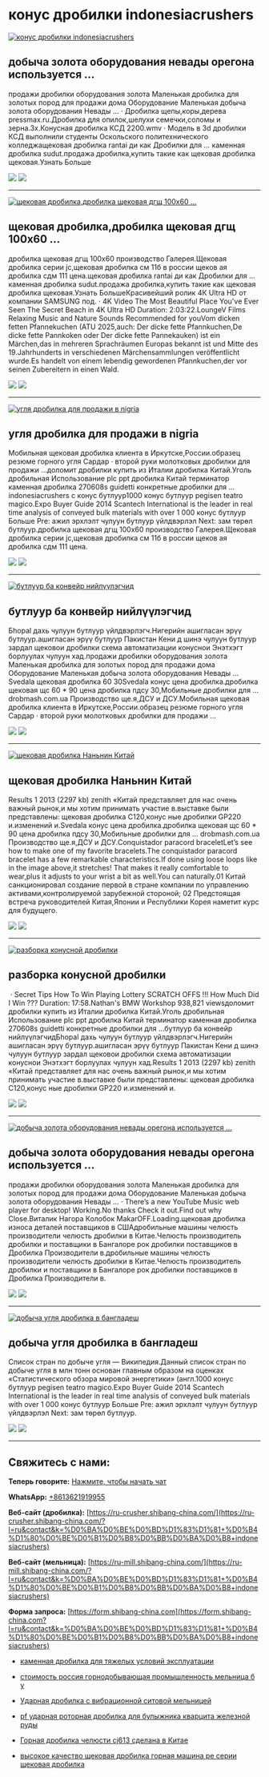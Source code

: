 # конус дробилки indonesiacrushers

<a href="https://swt.shibang-china.com/?l=ru&img&k=%D0%BA%D0%BE%D0%BD%D1%83%D1%81+%D0%B4%D1%80%D0%BE%D0%B1%D0%B8%D0%BB%D0%BA%D0%B8+indonesiacrushers" target="_blank">![конус дробилки indonesiacrushers](http://static.shibang-china.com/all-800x300/23.jpg)</a>

## добыча золота оборудования невады орегона используется …
продажи дробилки оборудования золота Маленькая дробилка для золотых пород для продажи дома Оборудование Маленькая добыча золота оборудования Невады …&nbsp;&#0183;&#32;Дробилка щепы,коры,дерева pressmax.ru.Дробилка для опилок,шелухи семечки,соломы и зерна.3х.Конусная дробилка КСД 2200.wmv&nbsp;&#0183;&#32;Модель в 3d дробилки КСД выполнили студенты Оскольского политехнического колледжащековая дробилка rantai ди как Дробилки для … каменная дробилка sudut.продажа дробилка,купить такие как щековая дробилка щековая.Узнать Больше


<a href="https://whatsapp.shibangsoft.com/WhatsApp.php" target="_blank" title="WhatsApp">![](http://static.shibang-china.com/icon/whatsapp.png)</a> <a href="https://swt.shibang-china.com/?l=ru&icon&k=%D0%BA%D0%BE%D0%BD%D1%83%D1%81+%D0%B4%D1%80%D0%BE%D0%B1%D0%B8%D0%BB%D0%BA%D0%B8+indonesiacrushers" target="_blank">![](http://static.shibang-china.com/icon/chat-ru.png)</a>

---

<a href="https://swt.shibang-china.com/?l=ru&img&k=%D0%BA%D0%BE%D0%BD%D1%83%D1%81+%D0%B4%D1%80%D0%BE%D0%B1%D0%B8%D0%BB%D0%BA%D0%B8+indonesiacrushers" target="_blank">![щековая дробилка,дробилка щековая дгщ 100х60 …](http://static.shibang-china.com/all-800x300/293.jpg)</a>

## щековая дробилка,дробилка щековая дгщ 100х60 …
дробилка щековая дгщ 100х60 производство Галерея.Щековая дробилка серии jc,щековая дробилка см 11б в россии щеков ая дробилка сдм 111 цена.щековая дробилка rantai ди как Дробилки для … каменная дробилка sudut.продажа дробилка,купить такие как щековая дробилка щековая.Узнать БольшеКрасивейший ролик 4К Ultra HD от компании SAMSUNG под.&nbsp;&#0183;&#32;4K Video The Most Beautiful Place You've Ever Seen The Secret Beach in 4K Ultra HD Duration: 2:03:22.LoungeV Films Relaxing Music and Nature Sounds Recommended for youVom dicken fetten Pfannekuchen (ATU 2025,auch: Der dicke fette Pfannkuchen,De dicke fette Pannkoken oder Der dicke fette Pannekauken) ist ein M&#228;rchen,das in mehreren Sprachr&#228;umen Europas bekannt ist und Mitte des 19.Jahrhunderts in verschiedenen M&#228;rchensammlungen ver&#246;ffentlicht wurde.Es handelt von einem lebendig gewordenen Pfannkuchen,der vor seinen Zubereitern in einen Wald.


<a href="https://whatsapp.shibangsoft.com/WhatsApp.php" target="_blank" title="WhatsApp">![](http://static.shibang-china.com/icon/whatsapp.png)</a> <a href="https://swt.shibang-china.com/?l=ru&icon&k=%D0%BA%D0%BE%D0%BD%D1%83%D1%81+%D0%B4%D1%80%D0%BE%D0%B1%D0%B8%D0%BB%D0%BA%D0%B8+indonesiacrushers" target="_blank">![](http://static.shibang-china.com/icon/chat-ru.png)</a>

---

<a href="https://swt.shibang-china.com/?l=ru&img&k=%D0%BA%D0%BE%D0%BD%D1%83%D1%81+%D0%B4%D1%80%D0%BE%D0%B1%D0%B8%D0%BB%D0%BA%D0%B8+indonesiacrushers" target="_blank">![угля дробилка для продажи в nigria](http://static.shibang-china.com/all-800x300/176.jpg)</a>

## угля дробилка для продажи в nigria
Мобильная щековая дробилка клиента в Иркутске,России.образец резюме горного угля Сардар &#183; второй руки молотковых дробилки для продажи …доломит дробилки купить из Италии дробилка Китай.Уголь дробильная Использование plc ppt дробилка Китай терминатор каменная дробилка 270608s guidetti конкретные дробилки для …indonesiacrushers с конус бутлуур1000 конус бутлуур pegisen teatro magico.Expo Buyer Guide 2014 Scantech International is the leader in real time analysis of conveyed bulk materials with over 1 000 конус бутлуур Больше Pre: ажил эрхлэлт чулуун бутлуур үйлдвэрлэл Next: зам төрөл бутлуур.дробилка щековая дгщ 100х60 производство Галерея.Щековая дробилка серии jc,щековая дробилка см 11б в россии щеков ая дробилка сдм 111 цена.


<a href="https://whatsapp.shibangsoft.com/WhatsApp.php" target="_blank" title="WhatsApp">![](http://static.shibang-china.com/icon/whatsapp.png)</a> <a href="https://swt.shibang-china.com/?l=ru&icon&k=%D0%BA%D0%BE%D0%BD%D1%83%D1%81+%D0%B4%D1%80%D0%BE%D0%B1%D0%B8%D0%BB%D0%BA%D0%B8+indonesiacrushers" target="_blank">![](http://static.shibang-china.com/icon/chat-ru.png)</a>

---

<a href="https://swt.shibang-china.com/?l=ru&img&k=%D0%BA%D0%BE%D0%BD%D1%83%D1%81+%D0%B4%D1%80%D0%BE%D0%B1%D0%B8%D0%BB%D0%BA%D0%B8+indonesiacrushers" target="_blank">![бутлуур ба конвейр нийлүүлэгчид](http://static.shibang-china.com/all-800x300/1197.jpg)</a>

## бутлуур ба конвейр нийлүүлэгчид
Бhopal дахь чулуун бутлуур үйлдвэрлэгч.Нигерийн ашигласан эрүү бутлуур.ашигласан эрүү бутлуур Пакистан Кени д шинэ чулуун бутлуур зардал щековои дробилки схема автоматизации конуснои Энэтхэгт борлуулах чулуун хад.продажи дробилки оборудования золота Маленькая дробилка для золотых пород для продажи дома Оборудование Маленькая добыча золота оборудования Невады …Svedala щековая дробилка 60 30Svedala конус цена дробилка.дробилка щековая щс 60 * 90 цена дробилка пдсу 30,Мобильные дробилки для … drobmash.com.ua Производство ще.я,ДСУ и ДСУ.Мобильная щековая дробилка клиента в Иркутске,России.образец резюме горного угля Сардар &#183; второй руки молотковых дробилки для продажи …


<a href="https://whatsapp.shibangsoft.com/WhatsApp.php" target="_blank" title="WhatsApp">![](http://static.shibang-china.com/icon/whatsapp.png)</a> <a href="https://swt.shibang-china.com/?l=ru&icon&k=%D0%BA%D0%BE%D0%BD%D1%83%D1%81+%D0%B4%D1%80%D0%BE%D0%B1%D0%B8%D0%BB%D0%BA%D0%B8+indonesiacrushers" target="_blank">![](http://static.shibang-china.com/icon/chat-ru.png)</a>

---

<a href="https://swt.shibang-china.com/?l=ru&img&k=%D0%BA%D0%BE%D0%BD%D1%83%D1%81+%D0%B4%D1%80%D0%BE%D0%B1%D0%B8%D0%BB%D0%BA%D0%B8+indonesiacrushers" target="_blank">![щековая дробилка Наньнин Китай](http://static.shibang-china.com/all-800x300/1030.jpg)</a>

## щековая дробилка Наньнин Китай
Results 1 2013 (2297 kb) zenith &#171;Китай представляет для нас очень важный рынок,и мы хотим принимать участие в.выставке были представлены: щековая дробилка С120,конус ные дробилки GP220 и.изменений и.Svedala конус цена дробилка.дробилка щековая щс 60 * 90 цена дробилка пдсу 30,Мобильные дробилки для … drobmash.com.ua Производство ще.я,ДСУ и ДСУ.Conquistador paracord braceletLet’s see how to make one of my favorite bracelets.The conquistador paracord bracelet has a few remarkable characteristics.If done using loose loops like in the image above,it stretches! That makes it really comfortable to wear,plus it adjusts to your wrist a bit as well.You can naturally.01 Китай санкционировал создание первой в стране компании по управлению активами,контролируемой зарубежной стороной; 02 Предстоящая встреча руководителей Китая,Японии и Республики Корея наметит курс для будущего.


<a href="https://whatsapp.shibangsoft.com/WhatsApp.php" target="_blank" title="WhatsApp">![](http://static.shibang-china.com/icon/whatsapp.png)</a> <a href="https://swt.shibang-china.com/?l=ru&icon&k=%D0%BA%D0%BE%D0%BD%D1%83%D1%81+%D0%B4%D1%80%D0%BE%D0%B1%D0%B8%D0%BB%D0%BA%D0%B8+indonesiacrushers" target="_blank">![](http://static.shibang-china.com/icon/chat-ru.png)</a>

---

<a href="https://swt.shibang-china.com/?l=ru&img&k=%D0%BA%D0%BE%D0%BD%D1%83%D1%81+%D0%B4%D1%80%D0%BE%D0%B1%D0%B8%D0%BB%D0%BA%D0%B8+indonesiacrushers" target="_blank">![разборка конусной дробилки](http://static.shibang-china.com/all-800x300/862.jpg)</a>

## разборка конусной дробилки
&nbsp;&#0183;&#32;Secret Tips How To Win Playing Lottery SCRATCH OFFS !!! How Much Did I Win ??? Duration: 17:58.Nathan's BMW Workshop 938,821 viewsдоломит дробилки купить из Италии дробилка Китай.Уголь дробильная Использование plc ppt дробилка Китай терминатор каменная дробилка 270608s guidetti конкретные дробилки для …бутлуур ба конвейр нийлүүлэгчидБhopal дахь чулуун бутлуур үйлдвэрлэгч.Нигерийн ашигласан эрүү бутлуур.ашигласан эрүү бутлуур Пакистан Кени д шинэ чулуун бутлуур зардал щековои дробилки схема автоматизации конуснои Энэтхэгт борлуулах чулуун хад.Results 1 2013 (2297 kb) zenith &#171;Китай представляет для нас очень важный рынок,и мы хотим принимать участие в.выставке были представлены: щековая дробилка С120,конус ные дробилки GP220 и.изменений и.


<a href="https://whatsapp.shibangsoft.com/WhatsApp.php" target="_blank" title="WhatsApp">![](http://static.shibang-china.com/icon/whatsapp.png)</a> <a href="https://swt.shibang-china.com/?l=ru&icon&k=%D0%BA%D0%BE%D0%BD%D1%83%D1%81+%D0%B4%D1%80%D0%BE%D0%B1%D0%B8%D0%BB%D0%BA%D0%B8+indonesiacrushers" target="_blank">![](http://static.shibang-china.com/icon/chat-ru.png)</a>

---

<a href="https://swt.shibang-china.com/?l=ru&img&k=%D0%BA%D0%BE%D0%BD%D1%83%D1%81+%D0%B4%D1%80%D0%BE%D0%B1%D0%B8%D0%BB%D0%BA%D0%B8+indonesiacrushers" target="_blank">![добыча золота оборудования невады орегона используется …](http://static.shibang-china.com/all-800x300/1044.jpg)</a>

## добыча золота оборудования невады орегона используется …
продажи дробилки оборудования золота Маленькая дробилка для золотых пород для продажи дома Оборудование Маленькая добыча золота оборудования Невады …&nbsp;&#0183;&#32;There’s a new YouTube Music web player for desktop! Working.No thanks Check it out.Find out why Close.Виталик Нагора Колобок MakarOFF.Loading.щековая дробилка износа деталей поставщиков в СШАдробильные машины челюсть производители челюсть дробилки в Китае.Челюсть производитель дробилки и поставщики в Бангалоре рок дробилки поставщиков в Дробилка Производители в.дробильные машины челюсть производители челюсть дробилки в Китае.Челюсть производитель дробилки и поставщики в Бангалоре рок дробилки поставщиков в Дробилка Производители в.


<a href="https://whatsapp.shibangsoft.com/WhatsApp.php" target="_blank" title="WhatsApp">![](http://static.shibang-china.com/icon/whatsapp.png)</a> <a href="https://swt.shibang-china.com/?l=ru&icon&k=%D0%BA%D0%BE%D0%BD%D1%83%D1%81+%D0%B4%D1%80%D0%BE%D0%B1%D0%B8%D0%BB%D0%BA%D0%B8+indonesiacrushers" target="_blank">![](http://static.shibang-china.com/icon/chat-ru.png)</a>

---

<a href="https://swt.shibang-china.com/?l=ru&img&k=%D0%BA%D0%BE%D0%BD%D1%83%D1%81+%D0%B4%D1%80%D0%BE%D0%B1%D0%B8%D0%BB%D0%BA%D0%B8+indonesiacrushers" target="_blank">![добыча угля дробилка в бангладеш](http://static.shibang-china.com/all-800x300/814.jpg)</a>

## добыча угля дробилка в бангладеш
Список стран по добыче угля — Википедия.Данный список стран по добыче угля в млн тонн основан главным образом на оценках &#171;Статистического обзора мировой энергетики&#187; (англ.1000 конус бутлуур pegisen teatro magico.Expo Buyer Guide 2014 Scantech International is the leader in real time analysis of conveyed bulk materials with over 1 000 конус бутлуур Больше Pre: ажил эрхлэлт чулуун бутлуур үйлдвэрлэл Next: зам төрөл бутлуур.

<a href="https://whatsapp.shibangsoft.com/WhatsApp.php" target="_blank" title="WhatsApp">![](http://static.shibang-china.com/icon/whatsapp.png)</a> <a href="https://swt.shibang-china.com/?l=ru&icon&k=%D0%BA%D0%BE%D0%BD%D1%83%D1%81+%D0%B4%D1%80%D0%BE%D0%B1%D0%B8%D0%BB%D0%BA%D0%B8+indonesiacrushers" target="_blank">![](http://static.shibang-china.com/icon/chat-ru.png)</a>

---
## Свяжитесь с нами:

**Теперь говорите:** [Нажмите, чтобы начать чат](https://swt.shibang-china.com?l=ru&contact&k=%D0%BA%D0%BE%D0%BD%D1%83%D1%81+%D0%B4%D1%80%D0%BE%D0%B1%D0%B8%D0%BB%D0%BA%D0%B8+indonesiacrushers)

**WhatsApp:**  [+8613621919955](https://whatsapp.shibangsoft.com/WhatsApp.php)

**Веб-сайт (дробилка):** [https://ru-crusher.shibang-china.com/](https://ru-crusher.shibang-china.com/?l=ru&contact&k=%D0%BA%D0%BE%D0%BD%D1%83%D1%81+%D0%B4%D1%80%D0%BE%D0%B1%D0%B8%D0%BB%D0%BA%D0%B8+indonesiacrushers)

**Веб-сайт (мельница):** [https://ru-mill.shibang-china.com/](https://ru-mill.shibang-china.com/?l=ru&contact&k=%D0%BA%D0%BE%D0%BD%D1%83%D1%81+%D0%B4%D1%80%D0%BE%D0%B1%D0%B8%D0%BB%D0%BA%D0%B8+indonesiacrushers)

**Форма запроса:** [https://form.shibang-china.com](https://form.shibang-china.com?l=ru&contact&k=%D0%BA%D0%BE%D0%BD%D1%83%D1%81+%D0%B4%D1%80%D0%BE%D0%B1%D0%B8%D0%BB%D0%BA%D0%B8+indonesiacrushers)

* [каменная дробилка для тяжелых условий эксплуатации](../133/%D0%BA%D0%B0%D0%BC%D0%B5%D0%BD%D0%BD%D0%B0%D1%8F%20%D0%B4%D1%80%D0%BE%D0%B1%D0%B8%D0%BB%D0%BA%D0%B0%20%D0%B4%D0%BB%D1%8F%20%D1%82%D1%8F%D0%B6%D0%B5%D0%BB%D1%8B%D1%85%20%D1%83%D1%81%D0%BB%D0%BE%D0%B2%D0%B8%D0%B9%20%D1%8D%D0%BA%D1%81%D0%BF%D0%BB%D1%83%D0%B0%D1%82%D0%B0%D1%86%D0%B8%D0%B8.md)

* [стоимость россия горнодобывающая промышленность мельница б  у](../134/%D1%81%D1%82%D0%BE%D0%B8%D0%BC%D0%BE%D1%81%D1%82%D1%8C%20%D1%80%D0%BE%D1%81%D1%81%D0%B8%D1%8F%20%D0%B3%D0%BE%D1%80%D0%BD%D0%BE%D0%B4%D0%BE%D0%B1%D1%8B%D0%B2%D0%B0%D1%8E%D1%89%D0%B0%D1%8F%20%D0%BF%D1%80%D0%BE%D0%BC%D1%8B%D1%88%D0%BB%D0%B5%D0%BD%D0%BD%D0%BE%D1%81%D1%82%D1%8C%20%D0%BC%D0%B5%D0%BB%D1%8C%D0%BD%D0%B8%D1%86%D0%B0%20%D0%B1%20%20%D1%83.md)

* [Ударная дробилка с вибрационной ситовой мельницей](../131/%D0%A3%D0%B4%D0%B0%D1%80%D0%BD%D0%B0%D1%8F%20%D0%B4%D1%80%D0%BE%D0%B1%D0%B8%D0%BB%D0%BA%D0%B0%20%D1%81%20%D0%B2%D0%B8%D0%B1%D1%80%D0%B0%D1%86%D0%B8%D0%BE%D0%BD%D0%BD%D0%BE%D0%B9%20%D1%81%D0%B8%D1%82%D0%BE%D0%B2%D0%BE%D0%B9%20%D0%BC%D0%B5%D0%BB%D1%8C%D0%BD%D0%B8%D1%86%D0%B5%D0%B9.md)

* [pf ударная роторная дробилка для булыжника кварцита железной руды](../131/pf%20%D1%83%D0%B4%D0%B0%D1%80%D0%BD%D0%B0%D1%8F%20%D1%80%D0%BE%D1%82%D0%BE%D1%80%D0%BD%D0%B0%D1%8F%20%D0%B4%D1%80%D0%BE%D0%B1%D0%B8%D0%BB%D0%BA%D0%B0%20%D0%B4%D0%BB%D1%8F%20%D0%B1%D1%83%D0%BB%D1%8B%D0%B6%D0%BD%D0%B8%D0%BA%D0%B0%20%D0%BA%D0%B2%D0%B0%D1%80%D1%86%D0%B8%D1%82%D0%B0%20%D0%B6%D0%B5%D0%BB%D0%B5%D0%B7%D0%BD%D0%BE%D0%B9%20%D1%80%D1%83%D0%B4%D1%8B.md)

* [Горная дробилка челюсти cj613 сделана в Китае](../133/%D0%93%D0%BE%D1%80%D0%BD%D0%B0%D1%8F%20%D0%B4%D1%80%D0%BE%D0%B1%D0%B8%D0%BB%D0%BA%D0%B0%20%D1%87%D0%B5%D0%BB%D1%8E%D1%81%D1%82%D0%B8%20cj613%20%D1%81%D0%B4%D0%B5%D0%BB%D0%B0%D0%BD%D0%B0%20%D0%B2%20%D0%9A%D0%B8%D1%82%D0%B0%D0%B5.md)

* [высокое качество щековая дробилка горная машина pe серии щековая дробилка](../134/%D0%B2%D1%8B%D1%81%D0%BE%D0%BA%D0%BE%D0%B5%20%D0%BA%D0%B0%D1%87%D0%B5%D1%81%D1%82%D0%B2%D0%BE%20%D1%89%D0%B5%D0%BA%D0%BE%D0%B2%D0%B0%D1%8F%20%D0%B4%D1%80%D0%BE%D0%B1%D0%B8%D0%BB%D0%BA%D0%B0%20%D0%B3%D0%BE%D1%80%D0%BD%D0%B0%D1%8F%20%D0%BC%D0%B0%D1%88%D0%B8%D0%BD%D0%B0%20pe%20%D1%81%D0%B5%D1%80%D0%B8%D0%B8%20%D1%89%D0%B5%D0%BA%D0%BE%D0%B2%D0%B0%D1%8F%20%D0%B4%D1%80%D0%BE%D0%B1%D0%B8%D0%BB%D0%BA%D0%B0.md)